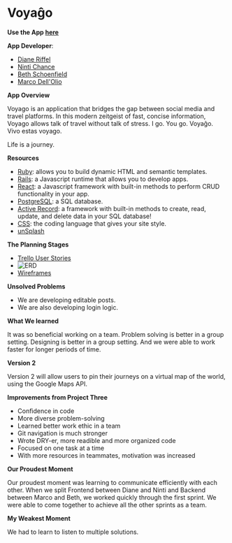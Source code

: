 # Voyaĝo

**Use the App [here](LINK)**

**App Developer**: 
* [Diane Riffel](https://github.com/dcamriff)
* [Ninti Chance](https://github.com/nintichance)
* [Beth Schoenfield](https://github.com/bethschoenfeld)
* [Marco Dell'Olio](https://github.com/MarcoDellOlio) 

**App Overview**

Voyago is an application that bridges the gap between social media and travel platforms. In this modern zeitgeist of fast, concise information, Voyago allows talk of travel without talk of stress. I go. You go. Voyaĝo. Vivo estas voyago. 

Life is a journey. 

**Resources**

* [Ruby](http://handlebarsjs.com/): allows you to build dynamic HTML and semantic templates.
* [Rails](https://nodejs.org/en/): a Javascript runtime that allows you to develop apps.
* [React](https://expressjs.com/): a Javascript framework with built-in methods to perform CRUD functionality in your app.
* [PostgreSQL](https://www.mongodb.com/): a SQL database.
* [Active Record](https://www.mongodb.com/): a framework with built-in methods to create, read, update, and delete data in your SQL database!
* [CSS](https://expressjs.com/): the coding language that gives your site style.
* [unSplash](https://images.unsplash.com/photo-1509343256512-d77a5cb3791b?auto=format&fit=crop&w=750&q=80)

**The Planning Stages**

* [Trello User Stories](https://trello.com/b/ri018Yck/the-code-collective)
* ![ERD](https://i.imgur.com/zgmAhfs.png)
* [Wireframes](https://www.figma.com/file/bT131n3IUVRdWtxGFBrkORUY/fr!end-app-Wireframes?node-id=2%3A11)


**Unsolved Problems**

* We are developing editable posts.
* We are also developing login logic.

**What We learned**

It was so beneficial working on a team. Problem solving is better in a group setting. Designing is better in a group setting. And we were able to work faster for longer periods of time. 

**Version 2**

Version 2 will allow users to pin their journeys on a virtual map of the world, using the Google Maps API.

**Improvements from Project Three**
* Confidence in code
* More diverse problem-solving
* Learned better work ethic in a team
* Git navigation is much stronger
* Wrote DRY-er, more readible and more organized code
* Focused on one task at a time
* With more resources in teammates, motivation was increased


**Our Proudest Moment**

Our proudest moment was learning to communicate efficiently with each other. When we split Frontend between Diane and Ninti and Backend between Marco and Beth, we worked quickly through the first sprint. We were able to come together to achieve all the other sprints as a team.

**My Weakest Moment**

We had to learn to listen to multiple solutions.
